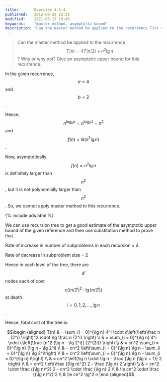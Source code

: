 ```yaml
---
title:       Exercise 4.5-4
published:   2012-08-28 22:15
modified:    2021-03-13 23:45
keywords:    "master method, asymptotic bound"
description: "Can the master method be applied to the recurrence T(n) = 4T(n/2) + n^2? Why or why not? Give an asymptotic upper bound for this recurrence."
---
```


> Can the master method be applied to the recurrence $$T(n) = 4T(n/2) + n^2 \lg n$$? Why or why not? Give an asymptotic upper bound for this recurrence.

In the given recurrence, $$a = 4$$ and $$b = 2$$.

Hence, $$n^{\log_b a} = n^{\log_2 4} = n^2$$ and $$f(n) = \Theta(n^2 \lg n)$$.

Now, asymptotically $$f(n) = n^2 \lg n$$ is definitely larger than $$n^2$$, but it is not polynomially larger than $$n^2$$. So, we cannot apply master method to this recurrence.

{% include ads.html %}

We can use recursion tree to get a good estimate of the asymptotic upper bound of the given reference and then use substitution method to prove that.

Rate of increase in number of subproblems in each recursion = 4

Rate of decrease in subproblem size = 2

Hence in each level of the tree, there are $$4^i$$ nodes each of cost $$c((n/2^i)^2 \cdot \lg (n/2^i))$$ at depth $$i = 0, 1, 2, \dots, \lg n$$.

Hence, total cost of the tree is:

$$\begin {aligned}
T(n) & = \sum_{i = 0}^{\lg n} 4^i \cdot c\left(\left(\frac n {2^i} \right)^2 \cdot \lg \frac n {2^i} \right) \\
     & = \sum_{i = 0}^{\lg n} 4^i \cdot c\left(\frac {n^2 (\lg n - \lg 2^i)} {2^{2i}} \right) \\
     & = cn^2 \sum_{i = 0}^{\lg n} (\lg n - \lg 2^i) \\
     & = cn^2 \left(\sum_{i = 0}^{\lg n} \lg n - \sum_{i = 0}^{\lg n} \lg 2^i\right) \\
     & = cn^2 \left(\sum_{i = 0}^{\lg n} \lg n - \sum_{i = 0}^{\lg n} i\right) \\
     & = cn^2 \left(\lg n \cdot \lg n - \frac {\lg n (\lg n + 1)} 2 \right) \\
     & = cn^2 \left(\frac {(\lg n)^2} 2 - \frac {\lg n} 2 \right) \\
     & = cn^2 \cdot \frac {(\lg n)^2} 2 - cn^2 \cdot \frac {\lg n} 2 \\
     & \le cn^2 \cdot \frac {(\lg n)^2} 2 \\
     & \le cn^2 \lg^2 n
\end {aligned}$$

